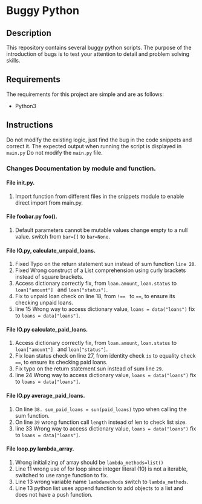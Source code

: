 # Buggy Python

## Description
This repository contains several buggy python scripts. The purpose of the introduction of bugs is to test your attention to detail and problem solving skills.

## Requirements
The requirements for this project are simple and are as follows:
- Python3

## Instructions
Do not modify the existing logic, just find the bug in the code snippets and correct it.
The expected output when running the script is displayed in `main.py`
Do not modify the `main.py` file.


### Changes Documentation by module and function.

#### File init.py.
1. Import function from different files in the snippets module to enable direct import from main.py.
#### File foobar.py foo().

1. Default parameters cannot be mutable values change empty to a null value.
switch from `bar=[]` to `bar=None`.    

#### File IO.py, calculate_unpaid_loans.

1. Fixed Typo on the return statement sun instead of sum function `line 20`. 
2. Fixed Wrong construct of a List comprehension using curly brackets instead of square brackets.
3. Access dictionary correctly fix, from `loan.amount`, `loan.status` to `loan["amount"] ` and `loan["status"]`.
4. Fix to unpaid loan check on line 18, from `!== ` to `==`, to ensure its checking unpaid loans.
5. line 15 Wrong way to access dictionary value, `loans = data("loans")` fix to `loans = data["loans"]`.


#### File IO.py calculate_paid_loans.
1. Access dictionary correctly fix, from `loan.amount`, `loan.status` to `loan["amount"] ` and `loan["status"]`.
2. Fix loan status check on line 27, from identity check `is` to equality check `==`, to ensure its checking paid loans.
3. Fix typo on the return statement sun instead of sum line `29`.
4. line 24 Wrong way to access dictionary value, `loans = data("loans")` fix to `loans = data["loans"]`.


#### File IO.py average_paid_loans.
1. On line `38. sum_paid_loans = sun(paid_loans)` typo when calling the sum function.
2. On line `39` wrong function call `length` instead of len to check list size.
3. line 33 Wrong way to access dictionary value, `loans = data("loans")` fix to `loans = data["loans"]`.


#### File loop.py lambda_array.
1. Wrong initializing of array should be `lambda_methods=list()`
2. Line 11 wrong use of for loop since integer literal (10) is not a iterable, switched to use range function to fix.
3. Line 13 wrong variable name `lambdamethods` switch to `lambda_methods`.
4. Line 13 python list uses append function to add objects to a list and does not have a push function.

